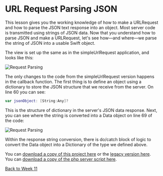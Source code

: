 # URL Request Parsing JSON

This lesson gives you the working knowledge of how to make a URLRequest and how to parse the JSON text response into an object.  Most server code is transmitted using strings of JSON data.  Now that you understand how to parse JSON and make a URLRequest, let's see how—and where—we parse the string of JSON into a usable Swift object.

The view is set up the same as in the simpleUrlRequest application, and looks like this:

![Request Parsing](/F2020/assets/img/URLRequestParsingJSON_1.png)

The only changes to the code from the simpleUrlRequest version happens in the callback function. The first thing is to define an object using a dictionary to store the JSON structure that we receive from the server.  On line 60 you can see:

```swift
var jsonObject: [String:Any]?
```

This is the structure of dictionary in the server's JSON data response.  Next, you can see where the string is converted into a Data object on line 69 of the code:

![Request Parsing](/F2020/assets/img/URLRequestParsingJSON_2.png)

Within the response string conversion, there is do/catch block of logic to convert the Data object into a Dictionary of the type we defined above.

You can [download a copy of this project here](/F2020/assets/downloads/URLRequestParsingJSON.zip) or the [legacy version here](/F2020/assets/downloads/legacyURLRequestParsingJSON.zip).  You can [download a copy of the php server script here](/F2020/assets/downloads/URLRequestParsingJSONServer.zip).

[Back to Week 11](./index.md#during-class)